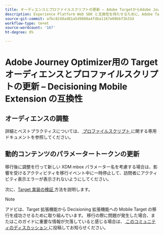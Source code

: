 ```yaml
---
title: オーディエンスとプロファイルスクリプトの更新 – Adobe TargetからAdobe Journey Optimizer - Decisioning モバイル拡張機能に移行します
description: Experience Platform Web SDK と互換性を持たせるために、Adobe Target オーディエンスとプロファイルスクリプトを更新する方法を説明します。
source-git-commit: afbc8248ad81a5d9080a4fdba1167e09bbf3b33d
workflow-type: tm+mt
source-wordcount: '167'
ht-degree: 0%

---
```


# Adobe Journey Optimizer用の Target オーディエンスとプロファイルスクリプトの更新 – Decisioning Mobile Extension の互換性


## オーディエンスの調整


詳細とベストプラクティスについては、[ プロファイルスクリプト ](https://experienceleague.adobe.com/docs/target/using/audiences/visitor-profiles/profile-parameters.html) に関する専用ドキュメントを参照してください。

## 動的コンテンツのパラメータートークンの更新



移行後に調整を行って新しい XDM mbox パラメーター名を考慮する場合は、影響を受けるアクティビティを移行イベント中に一時停止して、訪問者にアクティビティ表示エラーが表示されないようにしてください。

次に、[Target 実装の検証 ](validate.md) 方法を説明します。

>[!NOTE]
>
>アドビは、Target 拡張機能から Decisioning 拡張機能への Mobile Target の移行を成功させるために取り組んでいます。 移行の際に問題が発生した場合、またはこのガイドに重要な情報が欠落していると感じる場合は、[ このコミュニティのディスカッション ](https://experienceleaguecommunities.adobe.com/t5/adobe-experience-platform-data/tutorial-discussion-migrate-target-from-at-js-to-web-sdk/m-p/575587#M463) に投稿してお知らせください。
